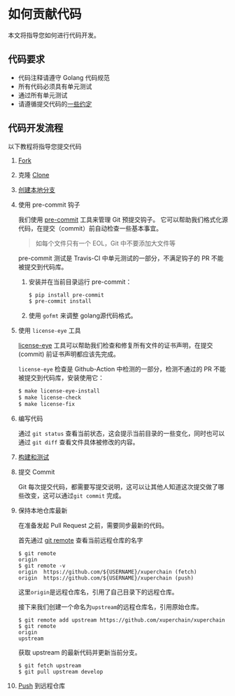 # 如何贡献代码

本文将指导您如何进行代码开发。

## 代码要求

- 代码注释请遵守 Golang 代码规范
- 所有代码必须具有单元测试
- 通过所有单元测试
- 请遵循提交代码的[一些约定](pr-guideline.md)

## 代码开发流程

以下教程将指导您提交代码

1. [Fork](https://xuper.baidu.com/n/xuperdoc/contribution/pull_requests.html#fork)
2. 克隆 [Clone](https://xuper.baidu.com/n/xuperdoc/contribution/pull_requests.html#clone)
3. [创建本地分支](https://xuper.baidu.com/n/xuperdoc/contribution/pull_requests.html#id2)
4. 使用 pre-commit 钩子

    我们使用 [pre-commit][] 工具来管理 Git 预提交钩子。 
    它可以帮助我们格式化源代码，在提交（commit）前自动检查一些基本事宜。
    > 如每个文件只有一个 EOL，Git 中不要添加大文件等

    pre-commit 测试是 Travis-CI 中单元测试的一部分，不满足钩子的 PR 不能被提交到代码库。
    
    1. 安装并在当前目录运行 pre-commit：
        ```bash
        $ pip install pre-commit
        $ pre-commit install
        ```
    2. 使用 `gofmt` 来调整 golang源代码格式。

5. 使用 `license-eye` 工具

    [license-eye](http://github.com/apache/skywalking-eyes) 工具可以帮助我们检查和修复所有文件的证书声明，在提交 (commit) 前证书声明都应该先完成。

    `license-eye` 检查是 Github-Action 中检测的一部分，检测不通过的 PR 不能被提交到代码库，安装使用它：

    ```bash
    $ make license-eye-install
    $ make license-check
    $ make license-fix
    ```
 
6. 编写代码
 
    通过 `git status` 查看当前状态，这会提示当前目录的一些变化，同时也可以通过 `git diff` 查看文件具体被修改的内容。

7. [构建和测试](../../../README-CN.md#构建)
8. 提交 Commit

    Git 每次提交代码，都需要写提交说明，这可以让其他人知道这次提交做了哪些改变，这可以通过`git commit` 完成。

9. 保持本地仓库最新

    在准备发起 Pull Request 之前，需要同步最新的代码。
    
    首先通过 [git remote][] 查看当前远程仓库的名字
    
    ``` shell
    $ git remote
    origin
    $ git remote -v
    origin	https://github.com/${USERNAME}/xuperchain (fetch)
    origin	https://github.com/${USERNAME}/xuperchain (push)
    ```
    
    这里`origin`是远程仓库名，引用了自己目录下的远程仓库。
    
    接下来我们创建一个命名为`upstream`的远程仓库名，引用原始仓库。
    
    ``` shell
    $ git remote add upstream https://github.com/xuperchain/xuperchain
    $ git remote
    origin
    upstream
    ```
    
    获取 upstream 的最新代码并更新当前分支。
    
    ``` shell
    $ git fetch upstream
    $ git pull upstream develop
    ``` 
   
10. [Push] 到远程仓库

[pre-commit]: http://pre-commit.com/
[git remote]: https://git-scm.com/docs/git-remote
[Push]: https://xuper.baidu.com/n/xuperdoc/contribution/pull_requests.html#id3